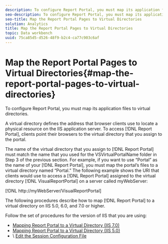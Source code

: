 ```yaml
---
description: To configure Report Portal, you must map its application files to virtual directories.
seo-description: To configure Report Portal, you must map its application files to virtual directories.
seo-title: Map the Report Portal Pages to Virtual Directories
solution: Analytics
title: Map the Report Portal Pages to Virtual Directories
topic: Data workbench
uuid: 75ca85d5-d526-48f9-b2c4-ca77c903c6af
---
```


# Map the Report Portal Pages to Virtual Directories{#map-the-report-portal-pages-to-virtual-directories}

To configure Report Portal, you must map its application files to virtual directories.

A virtual directory defines the address that browser clients use to locate a physical resource on the IIS application server. To access [!DNL Report Portal], clients point their browsers to the virtual directory that you assign to the portal.

The name of the virtual directory that you assign to [!DNL Report Portal] must match the name that you used for the VSVirtualPortalName folder in Step 3 of the previous section. For example, if you want to use “Portal” as the name of your [!DNL Report Portal], you must map the portal’s files to a virtual directory named “Portal.” The following example shows the URI that clients would use to access a [!DNL Report Portal] assigned to the virtual directory [!DNL VisualReportPortal] on a server called myWebServer:

[!DNL http://myWebServer/VisualReportPortal]

The following procedures describe how to map [!DNL Report Portal] to a virtual directory on IIS 5.0, 6.0, and 7.0 or higher.

Follow the set of procedures for the version of IIS that you are using:

* [Mapping Report Portal to a Virtual Directory (IIS 7.0)](../../../../home/c-rpt-oview/c-install-rpt-port/c-virtual-dir/c-map-rpt-port-vdir-7.md#concept-9fc9595bb83147238965be4832df0a08) 
* [Mapping Report Portal to a Virtual Directory (IIS 5.0)](../../../../home/c-rpt-oview/c-install-rpt-port/c-virtual-dir/c-map-rpt-port-vdir-5.md#concept-402cb33c50d640e480098517140ffc74) 
* \ [Edit the Session Configuration File](../../../../home/c-rpt-oview/c-install-rpt-port/t-edit-sess-config-file.md#task-cf11c3a780bd4936afd3f64a6b30afc7)

